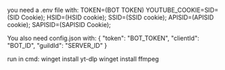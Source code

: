 you need a .env file with:
TOKEN=(BOT TOKEN)
YOUTUBE_COOKIE=SID=(SID Cookie); HSID=(HSID cookie); SSID=(SSID cookie); APISID=(APISID cookie); SAPISID=(SAPISID Cookie);

You also need config.json with:
{
  "token": "BOT_TOKEN",
  "clientId": "BOT_ID",
  "guildId": "SERVER_ID"
}

run in cmd:
winget install yt-dlp
winget install ffmpeg
